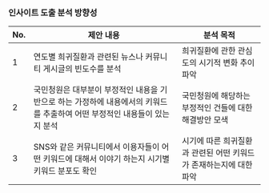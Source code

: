 ### 인사이트 도출 분석 방향성

|No.|제안 내용|분석 목적|
|--|--|--|
|1|연도별 희귀질환과 관련된 뉴스나 커뮤니티 게시글의 빈도수를 분석|희귀질환에 관한 관심도의 시기적 변화 추이 파악|
|2|국민청원은 대부분이 부정적인 내용을 기반으로 하는 가정하에 내용에서의 키워드를 추출하여 어떤 부정적인 내용들이 있는지 분석|국민청원에 해당하는 부정적인 건들에 대한 해결방안 모색|
|3|SNS와 같은 커뮤니티에서 이용자들이 어떤 키워드에 대해서 이야기 하는지 시기별 키워드 분포도 확인|시기에 따른 희귀질환과 관련된 어떤 키워드가 존재하는지에 대한 파악|
